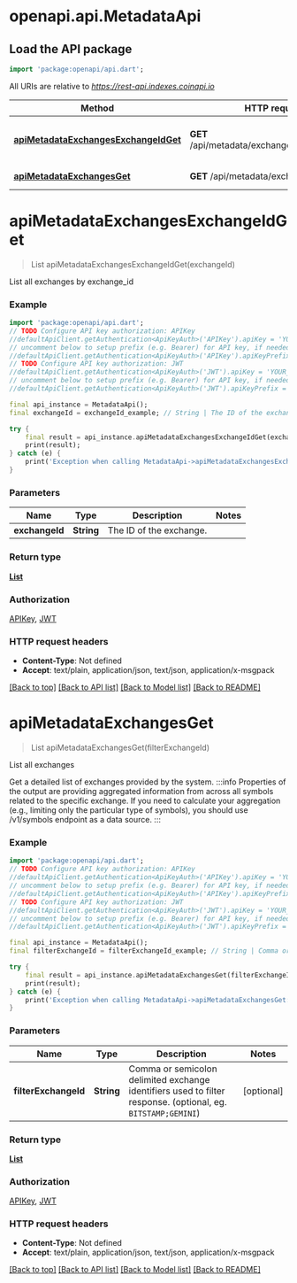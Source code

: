 # openapi.api.MetadataApi

## Load the API package
```dart
import 'package:openapi/api.dart';
```

All URIs are relative to *https://rest-api.indexes.coinapi.io*

Method | HTTP request | Description
------------- | ------------- | -------------
[**apiMetadataExchangesExchangeIdGet**](MetadataApi.md#apimetadataexchangesexchangeidget) | **GET** /api/metadata/exchanges/{exchange_id} | List all exchanges by exchange_id
[**apiMetadataExchangesGet**](MetadataApi.md#apimetadataexchangesget) | **GET** /api/metadata/exchanges | List all exchanges


# **apiMetadataExchangesExchangeIdGet**
> List<MetadataExchange> apiMetadataExchangesExchangeIdGet(exchangeId)

List all exchanges by exchange_id

### Example
```dart
import 'package:openapi/api.dart';
// TODO Configure API key authorization: APIKey
//defaultApiClient.getAuthentication<ApiKeyAuth>('APIKey').apiKey = 'YOUR_API_KEY';
// uncomment below to setup prefix (e.g. Bearer) for API key, if needed
//defaultApiClient.getAuthentication<ApiKeyAuth>('APIKey').apiKeyPrefix = 'Bearer';
// TODO Configure API key authorization: JWT
//defaultApiClient.getAuthentication<ApiKeyAuth>('JWT').apiKey = 'YOUR_API_KEY';
// uncomment below to setup prefix (e.g. Bearer) for API key, if needed
//defaultApiClient.getAuthentication<ApiKeyAuth>('JWT').apiKeyPrefix = 'Bearer';

final api_instance = MetadataApi();
final exchangeId = exchangeId_example; // String | The ID of the exchange.

try {
    final result = api_instance.apiMetadataExchangesExchangeIdGet(exchangeId);
    print(result);
} catch (e) {
    print('Exception when calling MetadataApi->apiMetadataExchangesExchangeIdGet: $e\n');
}
```

### Parameters

Name | Type | Description  | Notes
------------- | ------------- | ------------- | -------------
 **exchangeId** | **String**| The ID of the exchange. | 

### Return type

[**List<MetadataExchange>**](MetadataExchange.md)

### Authorization

[APIKey](../README.md#APIKey), [JWT](../README.md#JWT)

### HTTP request headers

 - **Content-Type**: Not defined
 - **Accept**: text/plain, application/json, text/json, application/x-msgpack

[[Back to top]](#) [[Back to API list]](../README.md#documentation-for-api-endpoints) [[Back to Model list]](../README.md#documentation-for-models) [[Back to README]](../README.md)

# **apiMetadataExchangesGet**
> List<MetadataExchange> apiMetadataExchangesGet(filterExchangeId)

List all exchanges

Get a detailed list of exchanges provided by the system.              :::info Properties of the output are providing aggregated information from across all symbols related to the specific exchange. If you need to calculate your aggregation (e.g., limiting only the particular type of symbols), you should use /v1/symbols endpoint as a data source. :::

### Example
```dart
import 'package:openapi/api.dart';
// TODO Configure API key authorization: APIKey
//defaultApiClient.getAuthentication<ApiKeyAuth>('APIKey').apiKey = 'YOUR_API_KEY';
// uncomment below to setup prefix (e.g. Bearer) for API key, if needed
//defaultApiClient.getAuthentication<ApiKeyAuth>('APIKey').apiKeyPrefix = 'Bearer';
// TODO Configure API key authorization: JWT
//defaultApiClient.getAuthentication<ApiKeyAuth>('JWT').apiKey = 'YOUR_API_KEY';
// uncomment below to setup prefix (e.g. Bearer) for API key, if needed
//defaultApiClient.getAuthentication<ApiKeyAuth>('JWT').apiKeyPrefix = 'Bearer';

final api_instance = MetadataApi();
final filterExchangeId = filterExchangeId_example; // String | Comma or semicolon delimited exchange identifiers used to filter response. (optional, eg. `BITSTAMP;GEMINI`)

try {
    final result = api_instance.apiMetadataExchangesGet(filterExchangeId);
    print(result);
} catch (e) {
    print('Exception when calling MetadataApi->apiMetadataExchangesGet: $e\n');
}
```

### Parameters

Name | Type | Description  | Notes
------------- | ------------- | ------------- | -------------
 **filterExchangeId** | **String**| Comma or semicolon delimited exchange identifiers used to filter response. (optional, eg. `BITSTAMP;GEMINI`) | [optional] 

### Return type

[**List<MetadataExchange>**](MetadataExchange.md)

### Authorization

[APIKey](../README.md#APIKey), [JWT](../README.md#JWT)

### HTTP request headers

 - **Content-Type**: Not defined
 - **Accept**: text/plain, application/json, text/json, application/x-msgpack

[[Back to top]](#) [[Back to API list]](../README.md#documentation-for-api-endpoints) [[Back to Model list]](../README.md#documentation-for-models) [[Back to README]](../README.md)

